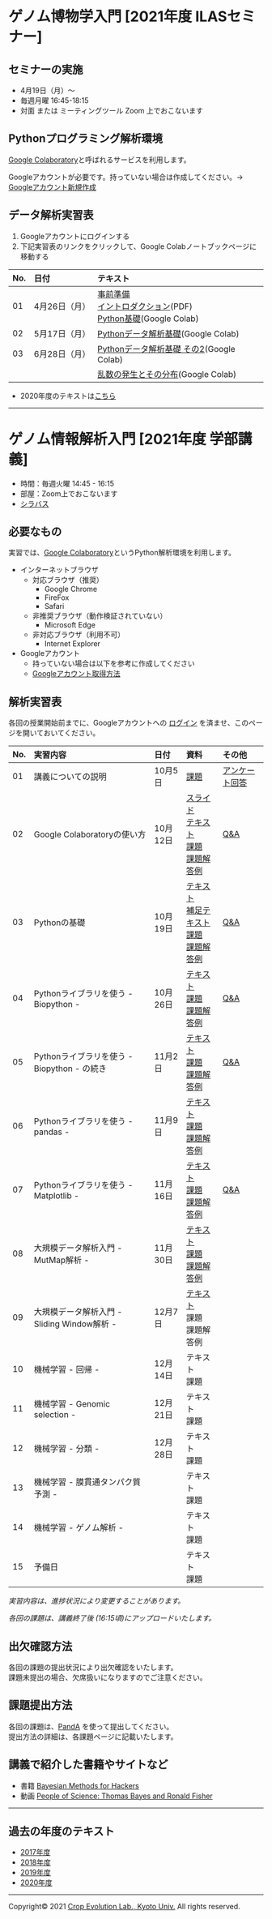 <a name="section1"></a>
# ゲノム博物学入門 [2021年度 ILASセミナー]

## セミナーの実施
- 4月19日（月）〜
- 毎週月曜 16:45-18:15
- 対面 または ミーティングツール Zoom 上でおこないます

## Pythonプログラミング解析環境
[Google Colaboratory](https://colab.research.google.com/notebooks/welcome.ipynb)と呼ばれるサービスを利用します。

Googleアカウントが必要です。持っていない場合は作成してください。→ [Googleアカウント新規作成](https://accounts.google.com/signup/v2/webcreateaccount?continue=https%3A%2F%2Fwww.google.co.jp%2F&hl=ja&gmb=exp&biz=false&flowName=GlifWebSignIn&flowEntry=SignUp)


## データ解析実習表
1. Googleアカウントにログインする
1. 下記実習表のリンクをクリックして、Google Colabノートブックページに移動する

| No. | 日付 | テキスト |
|:---|:---|:---|
| 01 | 4月26日（月） | [事前準備](./ILAS_2021/01/L01_requirements.md)<br>[イントロダクション](https://github.com/CropEvol/lecture/raw/master/ILAS_2021/01/L01_introduction.pdf)(PDF)<br>[Python基礎](https://colab.research.google.com/github/CropEvol/lecture/blob/master/ILAS_2021/01/L01_python_basis.ipynb)(Google Colab) |
| 02 | 5月17日（月） | [Pythonデータ解析基礎](https://colab.research.google.com/github/CropEvol/lecture/blob/master/ILAS_2021/02/L02_python_analysis.ipynb)(Google Colab) |
| 03 | 6月28日（月） | [Pythonデータ解析基礎 その2](https://colab.research.google.com/github/CropEvol/lecture/blob/master/ILAS_2021/03/L03_python_analysis.ipynb)(Google Colab) |
|  |  | [乱数の発生とその分布](https://colab.research.google.com/github/CropEvol/lecture/blob/master/ILAS_2021/X03/random_dist.ipynb)(Google Colab) |

- 2020年度のテキストは[こちら](https://github.com/CropEvol/lecture/tree/2020)

---

<a name="section2"></a>
# ゲノム情報解析入門 [2021年度 学部講義]

- 時間：毎週火曜 14:45 - 16:15  
- 部屋：Zoom上でおこないます
- [シラバス](https://ocw.kyoto-u.ac.jp/ja/syllabuses2020/111/2/5323000)

## 必要なもの
実習では、[Google Colaboratory](https://colab.research.google.com/notebooks/welcome.ipynb)というPython解析環境を利用します。  
- インターネットブラウザ
  - 対応ブラウザ（推奨）
    - Google Chrome
    - FireFox
    - Safari
  - 非推奨ブラウザ（動作検証されていない）
    - Microsoft Edge
  - 非対応ブラウザ（利用不可）
    - Internet Explorer
- Googleアカウント
  - 持っていない場合は以下を参考に作成してください
  - [Googleアカウント取得方法](https://github.com/CropEvol/lecture/blob/master/textbook_2019/L02_create_google_acount.md)


## 解析実習表

各回の授業開始前までに、Googleアカウントへの [ログイン](https://www.google.com/accounts/login) を済ませ、このページを開いておいてください。

| No. | 実習内容 | 日付 | 資料 | その他 |
|:---|:---|:---|:---|:---|
|01| 講義についての説明 | 10月5日 | [課題](https://panda.ecs.kyoto-u.ac.jp/x/hStnWz) | [アンケート回答](https://docs.google.com/spreadsheets/d/14t_kGHUMRg14UfzHce29PzB6Ht6y0qI9QxUXts9jTV8/edit?usp=sharing) |
|02| Google Colaboratoryの使い方 | 10月12日 | [スライド](https://github.com/CropEvol/lecture/blob/master/textbook_2021/L01_intro_bioinfo_compressed.pdf)<br>[テキスト](https://colab.research.google.com/github/CropEvol/lecture/blob/master/textbook_2021/L01_first_googlecolab.ipynb)<br>[課題](https://colab.research.google.com/github/CropEvol/lecture/blob/master/textbook_2021/L01_first_googlecolab.HW.ipynb)<br>[課題解答例](https://colab.research.google.com/github/CropEvol/lecture/blob/master/textbook_2021/L01_first_googlecolab.HW.ANS.ipynb) | [Q&A](https://github.com/CropEvol/lecture/blob/master/textbook_2021/C02_comments.md) |
|03| Pythonの基礎 | 10月19日 | [テキスト](https://colab.research.google.com/github/CropEvol/lecture/blob/master/textbook_2021/L02_python_basis_1.ipynb)<br>[補足テキスト](https://colab.research.google.com/github/CropEvol/lecture/blob/master/textbook_2021/L02_python_basis_2.ipynb)<br>[課題](https://colab.research.google.com/github/CropEvol/lecture/blob/master/textbook_2021/L02_python_basis_1.HW.ipynb)<br>[課題解答例](https://colab.research.google.com/github/CropEvol/lecture/blob/master/textbook_2021/L02_python_basis_1.HW.ANS.ipynb) | [Q&A](https://github.com/CropEvol/lecture/blob/master/textbook_2021/C03_comments.md) |
|04| Pythonライブラリを使う - Biopython - | 10月26日 | [テキスト](https://colab.research.google.com/github/CropEvol/lecture/blob/master/textbook_2021/L03_python_library_biopython.ipynb)<br>[課題](https://colab.research.google.com/github/CropEvol/lecture/blob/master/textbook_2021/L03_python_library_biopython.HW.ipynb)<br>[課題解答例](https://colab.research.google.com/github/CropEvol/lecture/blob/master/textbook_2021/L03_python_library_biopython.HW.ANS.ipynb) | [Q&A](https://github.com/CropEvol/lecture/blob/master/textbook_2021/C04_comments.md) |
|05| Pythonライブラリを使う - Biopython - の続き | 11月2日 | [テキスト](https://colab.research.google.com/github/CropEvol/lecture/blob/master/textbook_2021/L03_python_library_biopython.ipynb)<br>[課題](https://colab.research.google.com/github/CropEvol/lecture/blob/master/textbook_2021/L03_2_python_library_biopython.HW.ipynb)<br>[課題解答例](https://colab.research.google.com/github/CropEvol/lecture/blob/master/textbook_2021/L03_2_python_library_biopython.HW.ANS.ipynb) | [Q&A](https://github.com/CropEvol/lecture/blob/master/textbook_2021/C05_comments.md) |
|06| Pythonライブラリを使う - pandas - | 11月9日 | [テキスト](https://colab.research.google.com/github/CropEvol/lecture/blob/master/textbook_2021/L04_python_library_pandas.ipynb)<br>[課題](https://colab.research.google.com/github/CropEvol/lecture/blob/master/textbook_2021/L04_python_library_pandas.HW.ipynb)<br>[課題解答例](https://colab.research.google.com/github/CropEvol/lecture/blob/master/textbook_2021/L04_python_library_pandas.HW.ANS.ipynb) | |
|07| Pythonライブラリを使う - Matplotlib - | 11月16日 | [テキスト](https://colab.research.google.com/github/CropEvol/lecture/blob/master/textbook_2021/L05_python_library_matplotlib.ipynb)<br>[課題](https://colab.research.google.com/github/CropEvol/lecture/blob/master/textbook_2021/L05_python_library_matplotlib.HW.ipynb)<br>[課題解答例](https://colab.research.google.com/github/CropEvol/lecture/blob/master/textbook_2021/L05_python_library_matplotlib.HW.ANS.ipynb) | [Q&A](https://github.com/CropEvol/lecture/blob/master/textbook_2021/C07_comments.md) |
|08| 大規模データ解析入門 - MutMap解析 - | 11月30日 | [テキスト](https://colab.research.google.com/github/CropEvol/lecture/blob/master/textbook_2021/L06_mutmap.ipynb)<br>[課題](https://colab.research.google.com/github/CropEvol/lecture/blob/master/textbook_2021/L06_mutmap.HW.ipynb)<br>[課題解答例](https://colab.research.google.com/github/CropEvol/lecture/blob/master/textbook_2021/L06_mutmap.HW.ANS.ipynb) |  |
|09| 大規模データ解析入門 - Sliding Window解析 - | 12月7日 | [テキスト](https://colab.research.google.com/github/CropEvol/lecture/blob/master/textbook_2021/L07_sliding_window.ipynb)<br>課題<br>課題解答例 |  |
|10| 機械学習 - 回帰 - | 12月14日 | テキスト<br>課題 | |
|11| 機械学習 - Genomic selection - | 12月21日 | テキスト<br>課題 | |
|12| 機械学習 - 分類 - | 12月28日 | テキスト<br>課題 | |
|13| 機械学習 - 膜貫通タンパク質予測 - |  | テキスト<br>課題 | |
|14| 機械学習 - ゲノム解析 - |  | テキスト<br>課題 | |
|15| 予備日 |  | テキスト<br>課題 | |

_実習内容は、進捗状況により変更することがあります。_

_各回の課題は、講義終了後 (16:15頃)にアップロードいたします。_

## 出欠確認方法
各回の課題の提出状況により出欠確認をいたします。  
課題未提出の場合、欠席扱いになりますのでご注意ください。  


## 課題提出方法
各回の課題は、[PandA](https://panda.ecs.kyoto-u.ac.jp/portal/login) を使って提出してください。  
提出方法の詳細は、各課題ページに記載いたします。

## 講義で紹介した書籍やサイトなど
- 書籍 [Bayesian Methods for Hackers](https://camdavidsonpilon.github.io/Probabilistic-Programming-and-Bayesian-Methods-for-Hackers/)
- 動画 [People of Science: Thomas Bayes and Ronald Fisher
](https://g.co/arts/FjZasjDGQzKRFtvt7)

---

<a name="section4"></a>
## 過去の年度のテキスト
- [2017年度](https://github.com/CropEvol/lecture/tree/2017)
- [2018年度](https://github.com/CropEvol/lecture/tree/2018)
- [2019年度](https://github.com/CropEvol/lecture/tree/2019)
- [2020年度](https://github.com/CropEvol/lecture/tree/2020)

---
Copyright&copy; 2021 [Crop Evolution Lab., Kyoto Univ.](http://www.crop-evolution.kais.kyoto-u.ac.jp/) All rights reserved.
